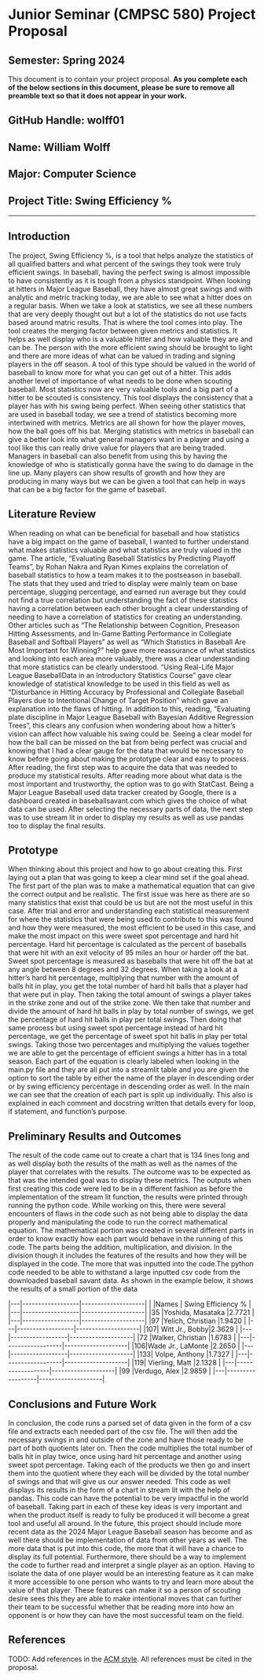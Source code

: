 # Junior Seminar (CMPSC 580) Project Proposal

## Semester: Spring 2024

This document is to contain your project proposal. __As you complete each of the below sections in this document, please be sure to remove all preamble text so that it does not appear in your work.__

## GitHub Handle: wolff01

## Name: William Wolff

## Major: Computer Science

## Project Title: Swing Efficiency %

---

## Introduction

The project, Swing Efficiency %, is a tool that helps analyze the statistics of all qualified batters and what percent of the swings they took were truly efficient swings. In baseball, having the perfect swing is almost impossible to have consistently as it is tough from a physics standpoint. When looking at hitters in Major League Baseball, they have almost great swings and with analytic and metric tracking today, we are able to see what a hitter does on a regular basis. When we take a look at statistics, we see all these numbers that are very deeply thought out but a lot of the statistics do not use facts based around matric results. That is where the tool comes into play. The tool creates the merging factor between given metrics and statistics. It helps as well display who is a valuable hitter and how valuable they are and can be. The person with the more efficient swing should be brought to light and there are more ideas of what can be valued in trading and signing players in the off season. A tool of this type should be valued in the world of baseball to know more for what you can get out of a hitter. This adds another level of importance of what needs to be done when scouting baseball. Most statistics now are very valuable tools and a big part of a hitter to be scouted is consistency. This tool displays the consistency that a player has with his swing being perfect. When seeing other statistics that are used in baseball today, we see a trend of statistics becoming more intertwined with metrics. Metrics are all shown for how the player moves, how the ball goes off his bat. Merging statistics with metrics in baseball can give a better look into what general managers want in a player and using a tool like this can really drive value for players that are being traded. Managers in baseball can also benefit from using this by having the knowledge of who is statistically gonna have the swing to do damage in the line up. Many players can show results of growth and how they are producing in many ways but we can be given a tool that can help in ways that can be a big factor for the game of baseball.

## Literature Review

When reading on what can be beneficial for baseball and how statistics have a big impact on the game of baseball, I wanted to further understand what makes statistics valuable and what statistics are truly valued in the game. The article, “Evaluating Baseball Statistics by Predicting Playoff Teams”, by Rohan Nakra and Ryan Kimes explains the correlation of baseball statistics to how a team makes it to the postseason in baseball. The stats that they used and tried to display were mainly team on base percentage, slugging percentage, and earned run average but they could not find a true correlation but understanding the fact of these statistics having a correlation between each other brought a clear understanding of needing to have a correlation of statistics for creating an understanding. Other articles such as “The Relationship between Cognition, Preseason Hitting Assessments, and In-Game Batting Performance in Collegiate Baseball and Softball Players” as well as “Which Statistics in Baseball Are Most Important for Winning?” help gave more reassurance of what statistics and looking into each area more valuably, there was a clear understanding that more statistics can be clearly understood. “Using Real-Life Major League BaseballData in an Introductory Statistics Course” gave clear knowledge of statistical knowledge to be used in this field as well as “Disturbance in Hitting Accuracy by Professional and Collegiate Baseball Players due to Intentional Change of Target Position” which gave an explanation into the flaws of hitting. In addition to this, reading, “Evaluating plate discipline in Major League Baseball with Bayesian Additive Regression Trees”, this clears any confusion when wondering about how a hitter’s vision can affect how valuable his swing could be. Seeing a clear model for how the ball can be missed on the bat from being perfect was crucial and knowing that I had a clear gauge for the data that would be necessary to know before going about making the prototype clear and easy to process. After reading, the first step was to acquire the data that was needed to produce my statistical results. After reading more about what data is the most important and trustworthy, the option was to go with StatCast. Being a Major League Baseball used data tracker created by Google, there is a dashboard created in baseballsavant.com which gives the choice of what data can be used. After selecting the necessary parts of data, the next step was to use stream lit in order to display my results as well as use pandas too to display the final results.

## Prototype

When thinking about this project and how to go about creating this. First laying out a plan that was going to keep a clear mind set if the goal ahead. The first part of the plan was to make a mathematical equation that can give the correct output and be realistic. The first issue was here as there are so many statistics that exist that could be us but are not the most useful in this case. After trial and error and understanding each statistical measurement for where the statistics that were being used to contribute to this was found and how they were measured, the most efficient to be used in this case, and make the most impact on this were sweet spot percentage and hard hit percentage. Hard hit percentage is calculated as the percent of baseballs that were hit with an exit velocity of 95 miles an hour or harder off the bat. Sweet spot percentage is measured as baseballs that were hit off the bat at any angle between 8 degrees and 32 degrees. When taking a look at a hitter’s hard hit percentage, multiplying that number with the amount of balls hit in play, you get the total number of hard hit balls that a player had that were put in play. Then taking the total amount of swings a player takes in the strike zone and out of the strike zone. We then take that number and divide the amount of hard hit balls in play by total number of swings, we get the percentage of hard hit balls in play per total swings. Then doing that same process but using sweet spot percentage instead of hard hit percentage, we get the percentage of sweet spot hit balls in play per total swings. Taking those two percentages and multiplying the values together we are able to get the percentage of efficient swings a hitter has in a total season. Each part of the equation is clearly labeled when looking in the main.py file and they are all put into a streamlit table and you are given the option to sort the table by either the name of the player in descending order or by swing efficiency percentage in descending order as well. In the main we can see that the creation of each part is split up individually. This also is explained in each comment and docstring written that details every for loop, if statement, and function’s purpose.

## Preliminary Results and Outcomes

The result of the code came out to create a chart that is 134 lines long and as well display both the results of the math as well as the names of the player that correlates with the results. The outcome was to be expected as that was the intended goal was to display these metrics. The outputs when first creating this code were led to be in a different fashion as before the implementation of the stream lit function, the results were printed through running the python code. While working on this, there were several encounters of flaws in the code such as not being able to display the data properly and manipulating the code to run the correct mathematical equation. The mathematical portion was created in several different parts in order to know exactly how each part would behave in the running of this code. The parts being the addition, multiplication, and division. In the division though it includes the features of the results and how they will be displayed in the code. The more that was inputted into the code.The python code needed to be able to withstand a large inputted csv code from the downloaded baseball savant data. As shown in the example below, it shows the results of a small portion of the data

|---|------------------|--------------------|
|   |Names	           | Swing Efficiency % |
|---|------------------|--------------------|
|35	|Yoshida, Masataka |2.7721              |
|---|------------------|--------------------|
|97	|Yelich, Christian |1.9420              |
|---|------------------|--------------------|
|107|	Witt Jr., Bobby|2.3629              |
|---|------------------|--------------------|
|72	|Walker, Christian |1.6783              |
|---|------------------|--------------------|
|106|Wade Jr., LaMonte |2.2650              |
|---|------------------|--------------------|
|133|	Volpe, Anthony |1.7327              |
|---|------------------|--------------------|
|119|	Vierling, Matt |2.1328              |
|---|------------------|--------------------|
|99	|Verdugo, Alex	   |2.9859              |
|---|------------------|--------------------|

## Conclusions and Future Work

In conclusion, the code runs a parsed set of data given in the form of a csv file and extracts each needed part of the csv file. The will then add the necessary swings in and outside of the zone and have those ready to be part of both quotients later on. Then the code multiplies the total number of balls hit in play twice, once using hard hit percentage and another using sweet spot percentage. Taking each of the products we then go and insert them into the quotient where they each will be divided by the total number of swings and that will give us our answer needed. This code as well displays its results in the form of a chart in stream lit with the help of pandas. This code can have the potential to be very impactful in the world of baseball. Taking part in each of these key ideas is very important and when the product itself is ready to fully be produced it will become a great tool and useful all around. In the future, this project should include more recent data as the 2024 Major League Baseball season has become and as well there should be implementation of data from other years as well. The more data that is put into this code, the more that it will have a chance to display its full potential. Furthermore, there should be a way to implement the code to further read and interpret a single player as an option. Having to isolate the data of one player would be an interesting feature as it can make it more accessible to one person who wants to try and learn more about the value of that player. These features can make it so a person of scouting desire sees this they are able to make intentional moves that can further their team to be successful whether that be reading more into how an opponent is or how they can have the most successful team on the field. 

## References

TODO: Add references in the [ACM style](https://www.acm.org/publications/authors/reference-formatting). All references must be cited in the proposal.
